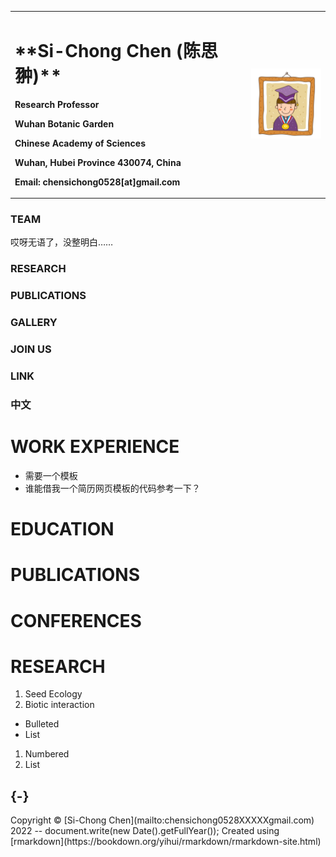 <table order = "0">
  <tr>
    <td width = "75%">
      <h1>**Si-Chong Chen (陈思翀)**</h1>
      <p><b>Research Professor</b></p>
      <p><b>Wuhan Botanic Garden</b></p>
      <p><b>Chinese Academy of Sciences</b></p>
      <p><b>Wuhan, Hubei Province 430074, China</b></p>
      <p><b>Email: chensichong0528[at]gmail.com</b></p>
     </td>
    <td width = "25%">
      <img src = "/zhengjianzhao.jpg" width = "100%">
     </td>
  </tr>
</table>



### TEAM
哎呀无语了，没整明白……
### RESEARCH

### PUBLICATIONS

### GALLERY

### JOIN US

### LINK

### 中文

# WORK EXPERIENCE
- 需要一个模板
- 谁能借我一个简历网页模板的代码参考一下？

# EDUCATION
# PUBLICATIONS
# CONFERENCES

# RESEARCH
1. Seed Ecology
2. Biotic interaction

- Bulleted
- List

1. Numbered
2. List
## {-}

<div style="text-align: centre">
Copyright &copy; [Si-Chong Chen](mailto:chensichong0528XXXXXgmail.com) 2022 -- document.write(new Date().getFullYear());
Created using [rmarkdown](https://bookdown.org/yihui/rmarkdown/rmarkdown-site.html)
</div>

